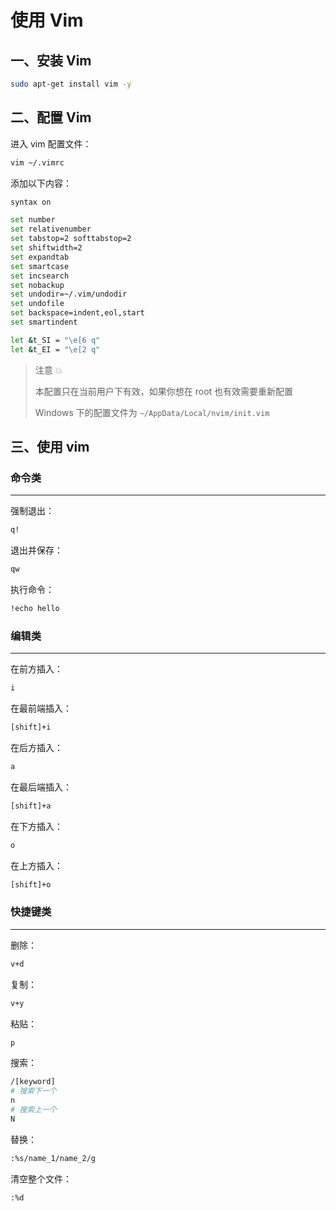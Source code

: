 # 使用 Vim

## 一、安装 Vim

```sh
sudo apt-get install vim -y
```

## 二、配置 Vim

进入 vim 配置文件：

```sh
vim ~/.vimrc
```

添加以下内容：

```sh
syntax on

set number
set relativenumber
set tabstop=2 softtabstop=2
set shiftwidth=2
set expandtab
set smartcase
set incsearch
set nobackup
set undodir=~/.vim/undodir
set undofile
set backspace=indent,eol,start
set smartindent

let &t_SI = "\e[6 q"
let &t_EI = "\e[2 q"
```

> 注意 💥
>
> 本配置只在当前用户下有效，如果你想在 root 也有效需要重新配置
>
> Windows 下的配置文件为 `~/AppData/Local/nvim/init.vim`

## 三、使用 vim

### 命令类

---

强制退出：

```sh
q!
```

退出并保存：

```sh
qw
```

执行命令：

```sh
!echo hello
```

### 编辑类

---

在前方插入：

```sh
i
```

在最前端插入：

```sh
[shift]+i
```

在后方插入：

```sh
a
```

在最后端插入：

```sh
[shift]+a
```

在下方插入：

```sh
o
```

在上方插入：

```sh
[shift]+o
```

### 快捷键类

---

删除：

```sh
v+d
```

复制：

```sh
v+y
```

粘贴：

```sh
p
```

搜索：

```sh
/[keyword]
# 搜索下一个
n
# 搜索上一个
N
```

替换：

```sh
:%s/name_1/name_2/g
```

清空整个文件：

```sh
:%d
```
